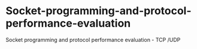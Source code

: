 # Socket-programming-and-protocol-performance-evaluation
Socket programming and protocol performance evaluation - TCP /UDP
